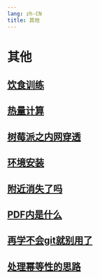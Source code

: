 ```yaml
---
lang: zh-CN
title: 其他
---
```

# 其他

## [饮食训练](../other/饮食训练.md)
## [热量计算](../other/热量计算.md)
## [树莓派之内网穿透](../other/树莓派之内网穿透.md)
## [环境安装](../other/环境安装.md)
## [附近消失了吗](../other/附近消失了吗.md)
## [PDF内是什么](../other/PDF内是什么.md)
## [再学不会git就别用了](../other/再学不会git就别用了.md)
## [处理幂等性的思路](../other/处理幂等性的思路.md)
